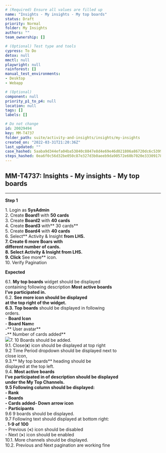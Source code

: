```yaml
---
# (Required) Ensure all values are filled up
name: "Insights - My insights - My top boards"
status: Draft
priority: Normal
folder: My Insights
authors: ""
team_ownership: []

# (Optional) Test type and tools
cypress: To Do
detox: null
mmctl: null
playwright: null
rainforest: []
manual_test_environments: 
- Desktop
- Webapp

# (Optional)
component: null
priority_p1_to_p4: null
location: null
tags: []
labels: []

# Do not change
id: 20029494
key: MM-T4737
folder_path: suite/activity-and-insights/insights/my-insights
created_on: "2022-03-31T21:20:36Z"
last_updated: ""
case_hashed: 5aaba9d344efa04ba53840c8847e8d4e69e46d021806a86720dc6c5399895d0b6e64396cb2fb43084e1d0e83bc05057c
steps_hashed: 0ea6f0c56d32be050c87e327d3b0aeeb9da90572e60b7020e33309178c28d39540acc352042b56b7006934bb83899cbf
---
```


## MM-T4737: Insights - My insights - My top boards

---

**Step 1**

1\. Login as **SysAdmin**\
2\. Create **Board1** with **50 cards**\
3\. Create **Board2** with **40 cards**\
4\. Create **Board3** with\*\* 30 cards\*\*\
5\. Create **Board4** with **40 cards**\
6\. Select\*\* Activity & Insight **from LHS.\
7\. Create 6 more Boars with\
different number of cards.\
8\. Select **Activity & Insight** from LHS.\
9\. Click** See more\*\* icon.\
10\. Verify Pagination

**Expected**

6.1. **My top boards** widget should be displayed\
containing following description **Most active boards\
I’ve participated in.**\
6.2. **See more **icon should be displayed\
at the top right of the widget.\
6.3.** Top boards** should be displayed in following\
orders.\
\- **Board Icon**\
\- **Board Nam**e\
\-\*\* User avatar\*\*\
\-\*\* Number of cards added\*\*\
![](https://smartbear-tm4j-prod-us-west-2-attachment-rich-text.s3.us-west-2.amazonaws.com/embedded-f3277290f945470c4add5d21ef3dc7ca7b74388fc7152bfb6b99ae58c66a95a8-1649179991837-1649179991837.png)7. 10 Boards should be added.\
9.1. Close(**x**) icon should be displayed at top right\
9.2 Time Period dropdown should be displayed next to\
close icon,\
9.3.\*\* My top boards\*\* heading should be\
displayed at the top left.\
9.4. **Most active boards\
I’ve participated in of **description should be displayed\
under the **My Top Channels.**\
9.5 Following column should be displayed:\
\- **Rank**\
\- **Boards**\
\- **Cards added**-** Down arrow icon**\
\- **Participants**\
9.6 9 boards should be displayed.\
9.7 Following text should displayed at bottom right:\
. **1-9 of 100**\
\- Previous (**<**) icon should be disabled\
\- Next (**>**) icon should be enabled\
10.1. More channels should be displayed.\
10.2. Previous and Next pagination are working fine
